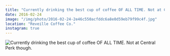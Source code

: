 ```yaml
---
title: "Currently drinking the best cup of coffee OF ALL TIME. Not at Central Perk though."
date: 2016-02-24
image: "/img/photo/2016-02-24-2e46c550acfddc6a8e0d59eb79f99c4f.jpg"
location: "Reveille Coffee Co."
instagram: true
---
```


![Currently drinking the best cup of coffee OF ALL TIME. Not at Central Perk though.](/img/photo/2016-02-24-2e46c550acfddc6a8e0d59eb79f99c4f.jpg)
